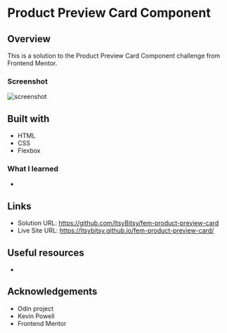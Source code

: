 # Product Preview Card Component

## Overview

This is a solution to the Product Preview Card Component challenge from Frontend Mentor.

### Screenshot

![screenshot](https://github.com/ltsyBitsy/fem-product-preview-card/blob/main/images/screenshot.jpg)

## Built with

  * HTML
  * CSS
  * Flexbox

### What I learned

* 

## Links

* Solution URL: https://github.com/ltsyBitsy/fem-product-preview-card
* Live Site URL: https://ltsybitsy.github.io/fem-product-preview-card/

## Useful resources

* 

## Acknowledgements

* Odin project
* Kevin Powell
* Frontend Mentor
